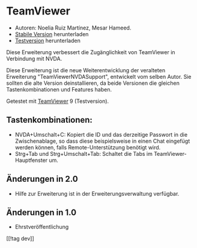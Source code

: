# TeamViewer #

*	Autoren: Noelia Ruiz Martínez, Mesar Hameed.
*	[Stabile Version][1] herunterladen
*	[Testversion][2] herunterladen

Diese Erweiterung verbessert die Zugänglichkeit von TeamViewer in Verbindung
mit NVDA.

Diese Erweiterung ist die neue Weiterentwicklung der veralteten Erweiterung
"TeamViewerNVDASupport", entwickelt vom selben Autor. Sie sollten die alte
Version deinstallieren, da beide Versionen die gleichen Tastenkombinationen
und Features haben.

Getestet mit [TeamViewer][3] 9 (Testversion).

## Tastenkombinationen: ##

*	NVDA+Umschalt+C: Kopiert die ID und das derzeitige Passwort in die
  Zwischenablage, so dass diese beispielsweise in einen Chat eingefügt
  werden können, falls Remote-Unterstützung benötigt wird.
*	Strg+Tab und Strg+Umschalt+Tab: Schaltet die Tabs im
  TeamViewer-Hauptfenster um.

## Änderungen in 2.0 ##
*	 Hilfe zur Erweiterung ist in der Erweiterungsverwaltung verfügbar.

## Änderungen in 1.0 ##
*	 Ehrstveröffentlichung

[[!tag dev]]

[1]: https://addons.nvda-project.org/files/get.php?file=tv

[2]: https://addons.nvda-project.org/files/get.php?file=tv-dev

[3]: http://www.teamviewer.com
